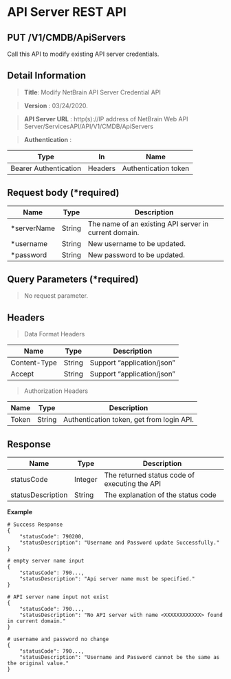 API Server REST API
===================

PUT /V1/CMDB/ApiServers
-----------------------

Call this API to modify existing API server credentials.

Detail Information
------------------

>   **Title**: Modify NetBrain API Server Credential API

>   **Version** : 03/24/2020.

>   **API Server URL** : http(s)://IP address of NetBrain Web API
>   Server/ServicesAPI/API/V1/CMDB/ApiServers

>   **Authentication** :

| Type                  | In      | Name                 |
|-----------------------|---------|----------------------|
| Bearer Authentication | Headers | Authentication token |

Request body (\*required)
-------------------------

| **Name**     | **Type** | **Description**                                       |
|--------------|----------|-------------------------------------------------------|
| \*serverName | String   | The name of an existing API server in current domain. |
| \*username   | String   | New username to be updated.                           |
| \*password   | String   | New password to be updated.                           |

Query Parameters (\*required)
-----------------------------

>   No request parameter.

Headers
-------

>   Data Format Headers

| **Name**     | **Type** | **Description**            |
|--------------|----------|----------------------------|
| Content-Type | String   | Support “application/json” |
| Accept       | String   | Support “application/json” |

>   Authorization Headers

| **Name** | **Type** | **Description**                           |
|----------|----------|-------------------------------------------|
| Token    | String   | Authentication token, get from login API. |

Response
--------

| **Name**          | **Type** | **Description**                               |
|-------------------|----------|-----------------------------------------------|
| statusCode        | Integer  | The returned status code of executing the API |
| statusDescription | String   | The explanation of the status code            |

**Example**

~~~~~~~~~~~~~~~~~~~~~~~~~~~~~~~~~~~~~~~~~~~~~~~~~~~~~~~~~~~~~~~~~~~~~~~~~~~~~~~~
# Success Response
{
    "statusCode": 790200,
    "statusDescription": "Username and Password update Successfully."
}

# empty server name input
{
    "statusCode": 790...,
    "statusDescription": "Api server name must be specified."
}

# API server name input not exist
{
    "statusCode": 790...,
    "statusDescription": "No API server with name <XXXXXXXXXXXX> found in current domain."
}

# username and password no change
{
    "statusCode": 790...,
    "statusDescription": "Username and Password cannot be the same as the original value."
}
~~~~~~~~~~~~~~~~~~~~~~~~~~~~~~~~~~~~~~~~~~~~~~~~~~~~~~~~~~~~~~~~~~~~~~~~~~~~~~~~
